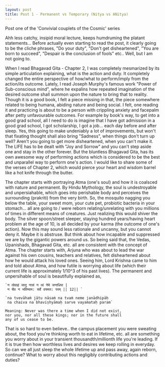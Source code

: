 ```yaml
---
layout: post
title: Post 1 - Permanent vs Temporary (Nitya vs ANitya)
---
```


Post one of the 'Convivial couplets of the Cosmic' series

Ahh less catchy, insipid moral lecture, keeps humdruming the platant statements... Before actually even starting to
read the post, it clearly going to be the cliche phrases, "Do your duty", "Don't get disheartened", "You are born to succeed",
"Despair is the conclusion of fools" etc.. Well, but I am not going to. 

When I read Bhagavad Gita - Chapter 2, I was completely mesmarized by its simple articulation explaining, 
what is the action and duty. It completely changed the entire perspective of how/what to perform/imply from the action/its outcome.
Lately, I read Joseph Murphy's famous work "Power of Sub-conscious mind", where he expalins how repeated imagination of 
the desired outcome shall summon upon the nature to bring that to reality. Though it is a good book, I felt a piece missing in that, 
the piece somewhere related to being humana, abiding nature and being social. I felt, one reading it and practicing is about to be a person
with crippling anxiety and facepalm after petty unfavourable outcomes. For example by book's way, to get into a good grad school, all I need to 
do is imagine that I have got admission in a good grad school, I got scholarship, I got a job... each day before and after sleep. Yes, this 
going to make undeniably a lot of improvements, but won't that fixating thought shall also bring "Sadness", when things don't turn up well?
Aren't you going to get more disheartened, when you can't make it. The LIFE has to be dealt with "Joy and Sorrow" and you can't step aside
one and stay in the other forever. But the bluntless Bhagavad Gita, has its own awesome way of performing actions which is considered to 
be the best and unparallel way to perform one's action. I would like to share some of the verses of Chapter 2, which would pierce your heart and 
wisdom barrel like a hot knife through the butter.


The chapter starts with portraying Atma (one's soul) and how it is coalsced with nature and permanent. By Hindu Mythology, the soul is undestroyable and 
unpersiahable, which goes into perishable body and perceives the surrounding (prakriti) from the very birth. So, the mosquito nagging you below the table,
your sweet mom, your cute pet, probiotic bacteria in your stomach... all are going to / were reborn relating/unrelating with you millions of times 
in different means of creatures. Just realizing this would shiver the body. The silver spoon/street sleeper, staying hundred years/having heart problem 
at the age of 10, is all decided by your karma (the outcome of one's action). Now this may sound less rationale and uncanny, but you cannot deny it. 
Maybe it is abstruse. But think about how incapable and suppressed we are by the gigantic powers around us. So being said that, the Vedas, Upanishads, 
Bhagavad Gita, etc. all are consistent with the concept of Atma. The chapter starts with, Arjuna who was about to lead the war against his own cousins,
teachers and relatives, felt disheartened about how he would attack his loved ones. Seeing him, Lord Krishna came to him and told about Atma, and how 
futile is worrying about life (which their current life is approximately 1/10^3 of his past lives). The permanent and unpersihable of soul is beautifully
explained as,

    `न त्वेवाहं जातु नासं न त्वं नेमे जनाधिपा |
     न चैव न भविष्याम: सर्वे वयमत: परम् || 12|| `

    `na tvevāhaṁ jātu nāsaṁ na tvaṁ neme janādhipāḥ
     na chaiva na bhaviṣhyāmaḥ sarve vayamataḥ param`

    Meaning: Never was there a time when I did not exist, 
    nor you, nor all these kings; nor in the future shall 
    any of us cease to be. 

That is so hard to even believe.. the campus placement you were sweating about, the food you're thinking worth to eat in lifetime, etc. 
all are something you worry about in your transient thousandth/millionth life you're leading. If it is true then how worthless lives and desires
we keep rolling in everyday. So can we all just sleep the whole lifetime up and pass away, again reborn, continue? What to worry about this negligibly
contributing actions and duties?